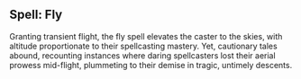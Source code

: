 ## Spell: Fly

Granting transient flight, the fly spell elevates the caster to the skies, with altitude proportionate to their spellcasting mastery. Yet, cautionary tales abound, recounting instances where daring spellcasters lost their aerial prowess mid-flight, plummeting to their demise in tragic, untimely descents.
